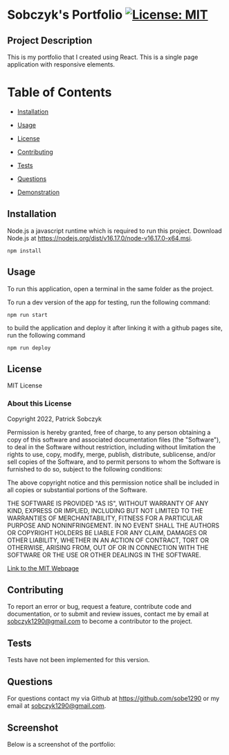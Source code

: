 
  # Sobczyk's Portfolio    [![License: MIT](https://img.shields.io/badge/License-MIT-yellow.svg)](https://opensource.org/licenses/MIT)

  ## Project Description 

  This is my portfolio that I created using React. This is a single page application with responsive elements.

  # Table of Contents

  - [Installation](#installation)

  - [Usage](#usage)

  - [License](#license)

  - [Contributing](#contributing)

  - [Tests](#tests)

  - [Questions](#questions)

  - [Demonstration](#demonstration)

    
  ## Installation 

  Node.js a javascript runtime which is required to run this project. Download Node.js at https://nodejs.org/dist/v16.17.0/node-v16.17.0-x64.msi. 

  ```
  npm install
  ```

  ## Usage 

  To run this application, open a terminal in the same folder as the project.

  To run a dev version of the app for testing, run the following command:

  ```
  npm run start
  ```

  to build the application and deploy it after linking it with a github pages site, run the following command

  ```
  npm run deploy
  ```

  ## License 

  MIT License

  ### About this License 

  Copyright 2022, Patrick Sobczyk

  Permission is hereby granted, free of charge, to any person obtaining a copy of this software and associated documentation files (the "Software"), to deal in the Software without restriction, including without limitation the rights to use, copy, modify, merge, publish, distribute, sublicense, and/or sell copies of the Software, and to permit persons to whom the Software is furnished to do so, subject to the following conditions:

  The above copyright notice and this permission notice shall be included in all copies or substantial portions of the Software.

  THE SOFTWARE IS PROVIDED "AS IS", WITHOUT WARRANTY OF ANY KIND, EXPRESS OR IMPLIED, INCLUDING BUT NOT LIMITED TO THE WARRANTIES OF MERCHANTABILITY, FITNESS FOR A PARTICULAR PURPOSE AND NONINFRINGEMENT. IN NO EVENT SHALL THE AUTHORS OR COPYRIGHT HOLDERS BE LIABLE FOR ANY CLAIM, DAMAGES OR OTHER LIABILITY, WHETHER IN AN ACTION OF CONTRACT, TORT OR OTHERWISE, ARISING FROM, OUT OF OR IN CONNECTION WITH THE SOFTWARE OR THE USE OR OTHER DEALINGS IN THE SOFTWARE.

  [Link to the MIT Webpage](https://www.mit.edu/~amini/LICENSE.md)

  ## Contributing 

  To report an error or bug, request a feature, contribute code and documentation, or to submit and review issues, contact me by email at sobczyk1290@gmail.com to become a contributor to the project.

  ## Tests 

  Tests have not been implemented for this version.

  ## Questions 

  For questions contact my via Github at https://github.com/sobe1290 or my email at sobczyk1290@gmail.com.

  ## Screenshot

  Below is a screenshot of the portfolio:
  
  
  